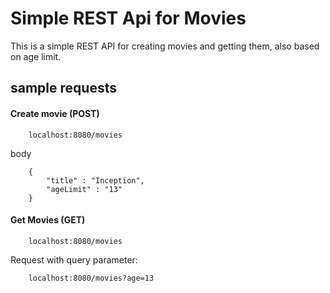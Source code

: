 # Simple REST Api for Movies

This is a simple REST API for creating movies and getting them, also based on age limit.


## sample requests

#### Create movie (POST)
```
    localhost:8080/movies
```
body
```
    {
        "title" : "Inception",
        "ageLimit" : "13"
    }
```

#### Get Movies (GET)
```
    localhost:8080/movies
```

Request with query parameter:
```
    localhost:8080/movies?age=13
```
